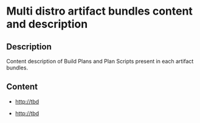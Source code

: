# Multi distro artifact bundles content and description

## Description

Content description of Build Plans and Plan Scripts present in each artifact bundles.

## Content

* [http://tbd](FDZ-XenServer7-ArtifactBundle-IS420-v0.1.md)

* [http://tbd](MultiDistro-ArtifactBundle-v0.5-FDZ.md)
